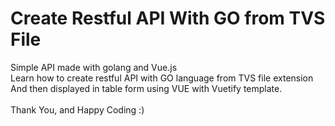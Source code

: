 # Create Restful API With GO from TVS File
Simple API made with golang and Vue.js<br>
Learn how to create restful API with GO language from TVS file extension<br>
And then displayed in table form using VUE with Vuetify template.<br>
<br>
Thank You, and Happy Coding :)<br>
